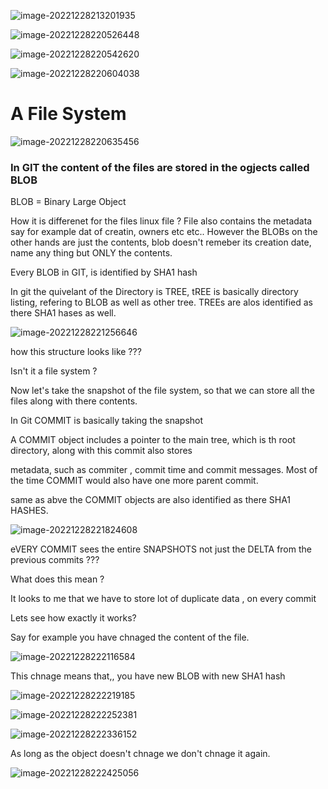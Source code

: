 ![image-20221228213201935](C:\Users\rahul\AppData\Roaming\Typora\typora-user-images\image-20221228213201935.png)

![image-20221228220526448](C:\Users\rahul\AppData\Roaming\Typora\typora-user-images\image-20221228220526448.png)

![image-20221228220542620](C:\Users\rahul\AppData\Roaming\Typora\typora-user-images\image-20221228220542620.png)

![image-20221228220604038](C:\Users\rahul\AppData\Roaming\Typora\typora-user-images\image-20221228220604038.png)





# **A File System**



![image-20221228220635456](C:\Users\rahul\AppData\Roaming\Typora\typora-user-images\image-20221228220635456.png)

### **In GIT the content of the files are stored in the ogjects called BLOB**

BLOB = Binary Large Object

How it is differenet for the files linux file ?
File also contains the metadata say for example dat of creatin, owners etc etc.. However the BLOBs on the other hands are just the contents, blob doesn't remeber its creation date, name  any thing but ONLY the contents.

Every BLOB in GIT, is identified by SHA1 hash



In git the quivelant of the Directory is TREE, tREE is basically directory listing, refering to BLOB as well as other tree. TREEs are alos identified as there SHA1 hases as well.



![image-20221228221256646](C:\Users\rahul\AppData\Roaming\Typora\typora-user-images\image-20221228221256646.png)



how this structure looks like ???



Isn't it a file system ?



Now let's take the snapshot of the file system, so that we can store all the files along with there contents.

In Git COMMIT is basically taking the snapshot

A COMMIT object includes a pointer to the  main tree, which is th root directory, along with this commit also stores 

metadata, such as commiter , commit time  and commit messages. Most of the time COMMIT would also have one more parent commit.

same as abve the COMMIT objects are also identified as there SHA1 HASHES.





![image-20221228221824608](C:\Users\rahul\AppData\Roaming\Typora\typora-user-images\image-20221228221824608.png)



eVERY COMMIT  sees the entire SNAPSHOTS not just the DELTA from the previous commits ???

What does this mean ?

It looks to me that we have to store lot of duplicate data , on every commit

Lets see how exactly it works?

Say for example you have chnaged the content of the file.



![image-20221228222116584](C:\Users\rahul\AppData\Roaming\Typora\typora-user-images\image-20221228222116584.png)



This chnage means that,, you have new BLOB with new SHA1 hash





![image-20221228222219185](C:\Users\rahul\AppData\Roaming\Typora\typora-user-images\image-20221228222219185.png)



![image-20221228222252381](C:\Users\rahul\AppData\Roaming\Typora\typora-user-images\image-20221228222252381.png)



![image-20221228222336152](C:\Users\rahul\AppData\Roaming\Typora\typora-user-images\image-20221228222336152.png)



As  long as the object  doesn't chnage we don't chnage it again.



![image-20221228222425056](C:\Users\rahul\AppData\Roaming\Typora\typora-user-images\image-20221228222425056.png)